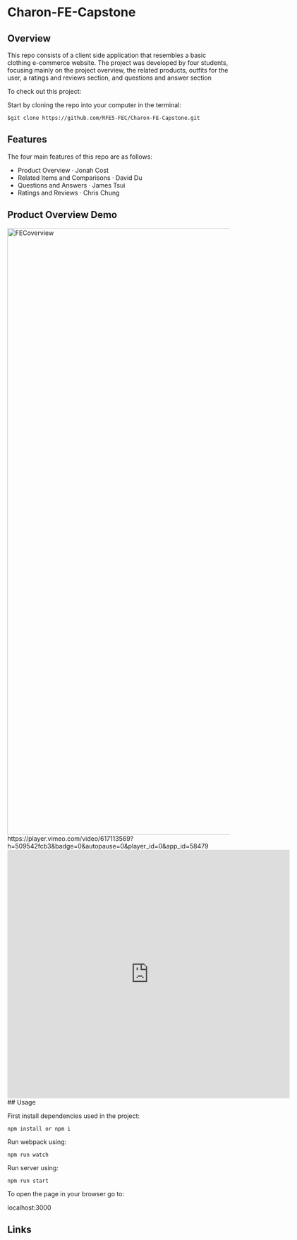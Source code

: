 # Charon-FE-Capstone

## Overview
This repo consists of a client side application that resembles a basic clothing e-commerce website. The project was developed by four students, focusing mainly on the project overview, the related products, outfits for the user, a ratings and reviews section, and questions and answer section 

To check out this project:

Start by cloning the repo into your computer in the terminal:

`$git clone https://github.com/RFE5-FEC/Charon-FE-Capstone.git`

## Features
The four main features of this repo are as follows:
* Product Overview · Jonah Cost
* Related Items and Comparisons · David Du
* Questions and Answers · James Tsui
* Ratings and Reviews · Chris Chung

## Product Overview Demo
<img width="1376" alt="FECoverview" src="https://user-images.githubusercontent.com/72520699/135125958-c2f72cec-c398-415b-b9b0-9e7600754d47.png" href="https://player.vimeo.com/video/617113569">
https://player.vimeo.com/video/617113569?h=509542fcb3&amp;badge=0&amp;autopause=0&amp;player_id=0&amp;app_id=58479
<iframe src="https://player.vimeo.com/video/617113569" width="640" height="564" frameborder="0" allow="autoplay; fullscreen" allowfullscreen></iframe>
## Usage

First install dependencies used in the project:

`npm install or npm i`

Run webpack using:

`npm run watch`

Run server using:

`npm run start`

To open the page in your browser go to:

localhost:3000

## Links
